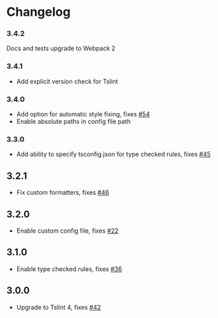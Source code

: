 # Changelog

### 3.4.2

Docs and tests upgrade to Webpack 2

### 3.4.1

- Add explicit version check for Tslint

### 3.4.0

- Add option for automatic style fixing,
fixes [#54](https://github.com/wbuchwalter/tslint-loader/issues/54)
- Enable absolute paths in config file path

### 3.3.0

- Add ability to specify tsconfig.json for type checked rules, 
fixes [#45](https://github.com/wbuchwalter/tslint-loader/issues/45)

## 3.2.1

- Fix custom formatters, fixes [#46](https://github.com/wbuchwalter/tslint-loader/issues/46)

## 3.2.0

- Enable custom config file, fixes [#22](https://github.com/wbuchwalter/tslint-loader/issues/22)

## 3.1.0

- Enable type checked rules, fixes [#36](https://github.com/wbuchwalter/tslint-loader/issues/36)

## 3.0.0

- Upgrade to Tslint 4, fixes [#42](https://github.com/wbuchwalter/tslint-loader/issues/42)
